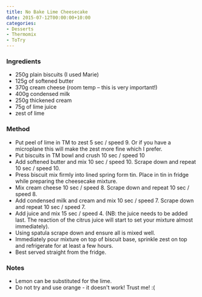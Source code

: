 ```yaml
---
title: No Bake Lime Cheesecake
date: 2015-07-12T00:00:00+10:00
categories:
- Desserts
- Thermomix
- ToTry
---
```









### Ingredients

* 250g plain biscuits (I used Marie)
* 125g of softened butter
* 370g cream cheese (room temp – this is very important!)
* 400g condensed milk
* 250g thickened cream
* 75g of lime juice
* zest of lime

### Method

* Put peel of lime in TM to zest 5 sec / speed 9. Or if you have a microplane this will make the zest more fine which I prefer.
* Put biscuits in TM bowl and crush 10 sec / speed 10
* Add softened butter and mix 10 sec / speed 10. Scrape down and repeat 10 sec / speed 10.
* Press biscuit mix firmly into lined spring form tin. Place in tin in fridge while preparing the cheesecake mixture.
* Mix cream cheese 10 sec / speed 8. Scrape down and repeat 10 sec / speed 8.
* Add condensed milk and cream and mix 10 sec / speed 7. Scrape down and repeat 10 sec / speed 7.
* Add juice and mix 15 sec / speed 4. (NB: the juice needs to be added last. The reaction of the citrus juice will start to set your mixture almost immediately).
* Using spatula scrape down and ensure all is mixed well.
* Immediately pour mixture on top of biscuit base, sprinkle zest on top and refrigerate for at least a few hours.
* Best served straight from the fridge.

### Notes

* Lemon can be substituted for the lime.
* Do not try and use orange - it doesn't work! Trust me! :(
